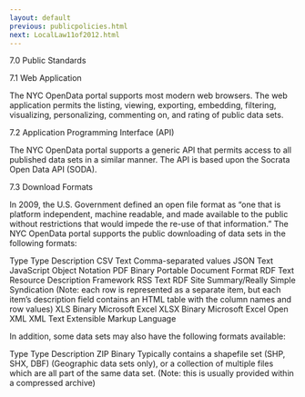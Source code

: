 ```yaml
---
layout: default
previous: publicpolicies.html
next: LocalLaw11of2012.html
---
```


7.0	Public Standards

7.1	Web Application

The NYC OpenData portal supports most modern web browsers. The web application permits the listing, viewing, exporting, embedding, filtering, visualizing, personalizing, commenting on, and rating of public data sets.

7.2	Application Programming Interface (API)

The NYC OpenData portal supports a generic API that permits access to all published data sets in a similar manner. The API is based upon the Socrata Open Data API (SODA).

7.3	Download Formats

In 2009, the U.S. Government defined an open file format as “one that is platform independent, machine readable, and made available to the public without restrictions that would impede the re-use of that information.” 
The NYC OpenData portal supports the public downloading of data sets in the following formats:

Type	Type	Description
CSV	Text	Comma-separated values
JSON	Text	JavaScript Object Notation
PDF	Binary	Portable Document Format
RDF	Text	Resource Description Framework
RSS	Text	RDF Site Summary/Really Simple Syndication
(Note: each row is represented as a separate item, but each item’s description field contains an HTML table with the column names and row values)
XLS	Binary	Microsoft Excel
XLSX	Binary	Microsoft Excel Open XML
XML	Text	Extensible Markup Language

In addition, some data sets may also have the following formats available:

Type	Type	Description
ZIP	Binary	Typically contains a shapefile set (SHP, SHX, DBF) (Geographic data sets only), or a collection of multiple files which are all part of the same data set.
(Note: this is usually provided within a compressed archive)
